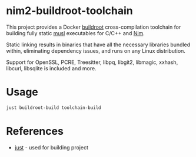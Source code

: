 # nim2-buildroot-toolchain

This project provides a Docker [buildroot](https://buildroot.org) cross-compilation toolchain for building fully static [musl](https://musl.libc.org) executables for C/C++ and [Nim](https://nim-lang.org). 

Static linking results in binaries that have all the necessary libraries bundled within, eliminating dependency issues, and runs on any Linux distribution.

Support for OpenSSL, PCRE, Treesitter, libpq, libgit2, libmagic, xxhash, libcurl, libsqlite is included and more.


# Usage

```bash
just buildroot-build toolchain-build
```

# References

- [just](https://github.com/casey/just) - used for building project
